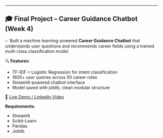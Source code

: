 ---

## 🎓 Final Project – Career Guidance Chatbot (Week 4)

✅ Built a machine learning-powered **Career Guidance Chatbot** that understands user questions and recommends career fields using a trained multi-class classification model.

🔍 **Features**:
- TF-IDF + Logistic Regression for intent classification
- 1600+ user queries across 50 career roles
- Streamlit-powered chatbot interface
- Model saved with joblib, clean modular structure

🎥 [Live Demo / LinkedIn Video](https://www.linkedin.com/posts/mubashir-ul-hassan_machinelearning-datascience-internshipproject-activity-7355711116406063104-vxss?utm_source=share&utm_medium=member_desktop&rcm=ACoAADdI9vMB1c3F3KHIkcvCH_eAEolcHbIjrzE)

**Requirements**:
- Streamlit
- Scikit-Learn
- Pandas
- Joblib
